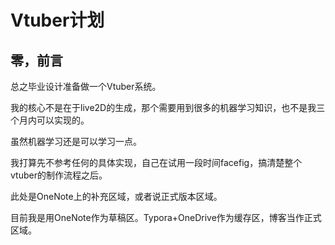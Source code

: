 # Vtuber计划

## 零，前言

总之毕业设计准备做一个Vtuber系统。

我的核心不是在于live2D的生成，那个需要用到很多的机器学习知识，也不是我三个月内可以实现的。

虽然机器学习还是可以学习一点。

我打算先不参考任何的具体实现，自己在试用一段时间facefig，搞清楚整个vtuber的制作流程之后。

此处是OneNote上的补充区域，或者说正式版本区域。

目前我是用OneNote作为草稿区。Typora+OneDrive作为缓存区，博客当作正式区域。





